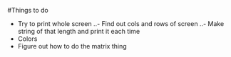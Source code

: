 #Things to do

- Try to print whole screen
..- Find out cols and rows of screen
..- Make string of that length and print it each time
- Colors
- Figure out how to do the matrix thing
